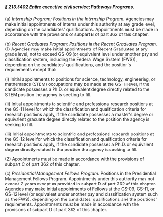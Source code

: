 ##### § 213.3402 Entire executive civil service; Pathways Programs. #####

(a) *Internship Program; Positions in the Internship Program.* Agencies may make initial appointments of Interns under this authority at any grade level, depending on the candidates' qualifications. Appointments must be made in accordance with the provisions of subpart B of part 362 of this chapter.

(b) *Recent Graduates Program; Positions in the Recent Graduates Program.* (1) Agencies may make initial appointments of Recent Graduates at any grade level, not to exceed GS-09 (or equivalent level under another pay and classification system, including the Federal Wage System (FWS)), depending on the candidates' qualifications, and the position's requirements except that:

(i) Initial appointments to positions for science, technology, engineering, or mathematics (STEM) occupations may be made at the GS-11 level, if the candidate possesses a Ph.D. or equivalent degree directly related to the STEM position the agency is seeking to fill.

(ii) Initial appointments to scientific and professional research positions at the GS-11 level for which the classification and qualification criteria for research positions apply, if the candidate possesses a master's degree or equivalent graduate degree directly related to the position the agency is seeking to fill.

(iii) Initial appointments to scientific and professional research positions at the GS-12 level for which the classification and qualification criteria for research positions apply, if the candidate possesses a Ph.D. or equivalent degree directly related to the position the agency is seeking to fill.

(2) Appointments must be made in accordance with the provisions of subpart C of part 362 of this chapter.

(c) *Presidential Management Fellows Program.* Positions in the Presidential Management Fellows Program. Appointments under this authority may not exceed 2 years except as provided in subpart D of part 362 of this chapter. Agencies may make initial appointments of Fellows at the GS-09, GS-11, or GS-12 level (or equivalent under another pay and classification system such as the FWS), depending on the candidates' qualifications and the positions' requirements. Appointments must be made in accordance with the provisions of subpart D of part 362 of this chapter.